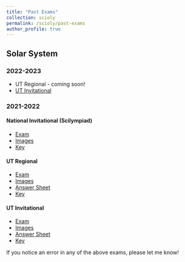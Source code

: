 ```yaml
---
title: "Past Exams"
collection: scioly
permalink: /scioly/past-exams
author_profile: true
---
```


## Solar System

### 2022-2023

- UT Regional - coming soon!
- [UT Invitational](https://drive.google.com/drive/folders/1ZXehsTWBlpKPxQ8Q0qkVwoskUslWjv5S)

### 2021-2022

#### National Invitational (Scilympiad)

- [Exam](https://adi1008.github.io/files/scioly/past-exams/21-22-NatInv/SS-Exam.pdf)
- [Images](https://adi1008.github.io/files/scioly/past-exams/21-22-NatInv/SS-Images.pdf)
- [Key](https://adi1008.github.io/files/scioly/past-exams/21-22-NatInv/SS-Key.pdf)

#### UT Regional

- [Exam](https://adi1008.github.io/files/scioly/past-exams/21-22-UTReg/SS-Exam.pdf)
- [Images](https://adi1008.github.io/files/scioly/past-exams/21-22-UTReg/SS-Images.pdf)
- [Answer Sheet](https://adi1008.github.io/files/scioly/past-exams/21-22-UTReg/SS-AnsSheet.pdf)
- [Key](https://adi1008.github.io/files/scioly/past-exams/21-22-UTReg/SS-Key.pdf)

#### UT Invitational

- [Exam](https://adi1008.github.io/files/scioly/past-exams/21-22-UTInv/SS-Exam.pdf)
- [Images](https://adi1008.github.io/files/scioly/past-exams/21-22-UTInv/SS-Images.pdf)
- [Answer Sheet](https://adi1008.github.io/files/scioly/past-exams/21-22-UTInv/SS-AnsSheet.pdf)
- [Key](https://adi1008.github.io/files/scioly/past-exams/21-22-UTInv/SS-Key.pdf)

If you notice an error in any of the above exams, please let me know!

